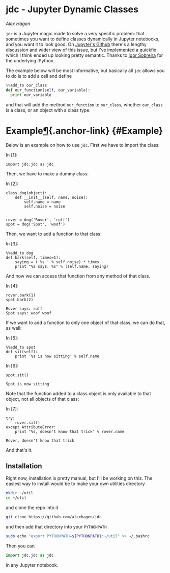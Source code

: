 # jdc - Jupyter Dynamic Classes

*Alex Hagen*

``jdc`` is a Jupyter magic made to solve a very specific problem: that sometimes
you want to define classes dynamically in Jupyter notebooks, and you want it to
look good.  On
[Jupyter's Github](https://github.com/jupyter/notebook/issues/1243) there's a
lengthy discussion and wider view of this issue, but I've implemented a quickfix
which I think ended up looking pretty semantic.  Thanks to
[Igor Sobreira](http://igorsobreira.com/2011/02/06/adding-methods-dynamically-in-python.html)
for the underlying IPython.

The example below will be most informative, but basically all ``jdc`` allows you
to do is to add a cell and define

```python
%%add_to our_class
def our_function(self, our_variable):
  print our_variable
```

and that will add the method ``our_function`` to ``our_class``, whether
``our_class`` is a class, or an object with a class type.

<div class="cell border-box-sizing text_cell rendered">

<div class="prompt input_prompt">

</div>

<div class="inner_cell">

<div class="text_cell_render border-box-sizing rendered_html">

Example[¶](#Example){.anchor-link} {#Example}
==================================

</div>

</div>

</div>

<div class="cell border-box-sizing text_cell rendered">

<div class="prompt input_prompt">

</div>

<div class="inner_cell">

<div class="text_cell_render border-box-sizing rendered_html">

Below is an example on how to use `jdc`. First we have to import the
class:

</div>

</div>

</div>

<div class="cell border-box-sizing code_cell rendered">

<div class="input">

<div class="prompt input_prompt">

In \[1\]:

</div>

<div class="inner_cell">

<div class="input_area">

<div class="highlight hl-ipython2">

    import jdc.jdc as jdc

</div>

</div>

</div>

</div>

</div>

<div class="cell border-box-sizing text_cell rendered">

<div class="prompt input_prompt">

</div>

<div class="inner_cell">

<div class="text_cell_render border-box-sizing rendered_html">

Then, we have to make a dummy class:

</div>

</div>

</div>

<div class="cell border-box-sizing code_cell rendered">

<div class="input">

<div class="prompt input_prompt">

In \[2\]:

</div>

<div class="inner_cell">

<div class="input_area">

<div class="highlight hl-ipython2">

    class dog(object):
        def __init__(self, name, noise):
            self.name = name
            self.noise = noise
            
            
    rover = dog('Rover', 'ruff')
    spot = dog('Spot', 'woof')

</div>

</div>

</div>

</div>

</div>

<div class="cell border-box-sizing text_cell rendered">

<div class="prompt input_prompt">

</div>

<div class="inner_cell">

<div class="text_cell_render border-box-sizing rendered_html">

Then, we want to add a function to that class:

</div>

</div>

</div>

<div class="cell border-box-sizing code_cell rendered">

<div class="input">

<div class="prompt input_prompt">

In \[3\]:

</div>

<div class="inner_cell">

<div class="input_area">

<div class="highlight hl-ipython2">

    %%add_to dog
    def bark(self, times=1):
        saying = ('%s ' % self.noise) * times
        print "%s says: %s" % (self.name, saying)

</div>

</div>

</div>

</div>

</div>

<div class="cell border-box-sizing text_cell rendered">

<div class="prompt input_prompt">

</div>

<div class="inner_cell">

<div class="text_cell_render border-box-sizing rendered_html">

And now we can access that function from any method of that class.

</div>

</div>

</div>

<div class="cell border-box-sizing code_cell rendered">

<div class="input">

<div class="prompt input_prompt">

In \[4\]:

</div>

<div class="inner_cell">

<div class="input_area">

<div class="highlight hl-ipython2">

    rover.bark(1)
    spot.bark(2)

</div>

</div>

</div>

</div>

<div class="output_wrapper">

<div class="output">

<div class="output_area">

<div class="prompt">

</div>

<div class="output_subarea output_stream output_stdout output_text">

    Rover says: ruff 
    Spot says: woof woof 

</div>

</div>

</div>

</div>

</div>

<div class="cell border-box-sizing text_cell rendered">

<div class="prompt input_prompt">

</div>

<div class="inner_cell">

<div class="text_cell_render border-box-sizing rendered_html">

If we want to add a function to only one object of that class, we can do
that, as well:

</div>

</div>

</div>

<div class="cell border-box-sizing code_cell rendered">

<div class="input">

<div class="prompt input_prompt">

In \[5\]:

</div>

<div class="inner_cell">

<div class="input_area">

<div class="highlight hl-ipython2">

    %%add_to spot
    def sit(self):
        print '%s is now sitting' % self.name

</div>

</div>

</div>

</div>

</div>

<div class="cell border-box-sizing code_cell rendered">

<div class="input">

<div class="prompt input_prompt">

In \[6\]:

</div>

<div class="inner_cell">

<div class="input_area">

<div class="highlight hl-ipython2">

    spot.sit()

</div>

</div>

</div>

</div>

<div class="output_wrapper">

<div class="output">

<div class="output_area">

<div class="prompt">

</div>

<div class="output_subarea output_stream output_stdout output_text">

    Spot is now sitting

</div>

</div>

</div>

</div>

</div>

<div class="cell border-box-sizing text_cell rendered">

<div class="prompt input_prompt">

</div>

<div class="inner_cell">

<div class="text_cell_render border-box-sizing rendered_html">

Note that the function added to a class object is only available to that
object, not all objects of that class:

</div>

</div>

</div>

<div class="cell border-box-sizing code_cell rendered">

<div class="input">

<div class="prompt input_prompt">

In \[7\]:

</div>

<div class="inner_cell">

<div class="input_area">

<div class="highlight hl-ipython2">

    try: 
        rover.sit()
    except AttributeError:
        print "%s, doesn't know that trick" % rover.name

</div>

</div>

</div>

</div>

<div class="output_wrapper">

<div class="output">

<div class="output_area">

<div class="prompt">

</div>

<div class="output_subarea output_stream output_stdout output_text">

    Rover, doesn't know that trick

</div>

</div>

</div>

</div>

</div>

<div class="cell border-box-sizing text_cell rendered">

<div class="prompt input_prompt">

</div>

<div class="inner_cell">

<div class="text_cell_render border-box-sizing rendered_html">

And that's it.

</div>

</div>

</div>

## Installation

Right now, installation is pretty manual, but I'll be working on this.  The easiest way to install would be to make your own utilities directory

```bash
mkdir ~/util
cd ~/util
```

and clone the repo into it

```bash
git clone https://github.com/alexhagen/jdc
```

and then add that directory into your ``PYTHONPATH``

```bash
sudo echo "export PYTHONPATH=${PYTHONPATH}:~/util" >> ~/.bashrc
```

Then you can

```python
import jdc.jdc as jdc
```
in any Jupyter notebook.
